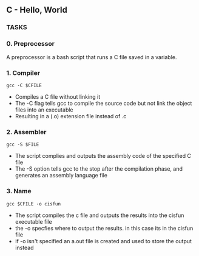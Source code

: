 ## C - Hello, World

### TASKS
### 0. Preprocessor
A preprocessor is a bash script that runs a C file saved in a variable. 

### 1. Compiler
```
gcc -C $CFILE 
```
- Compiles a C file without linking it
- The -C flag tells gcc to compile the source code but not link the object files into an executable
- Resulting in a (.o) extension file instead of .c

### 2. Assembler

```
gcc -S $FILE
```
- The script complies and outputs the assembly code of the specified C file
- The -S option tells gcc to the stop after the compilation phase, and generates an assembly language file

### 3. Name

```
gcc $CFILE -o cisfun
``` 
- The script compiles the c file and outputs the results into the cisfun executable file
- the -o specfies where to output the results. in this case its in the cisfun file
- if -o isn't specified an a.out file is created and used to store the output instead

